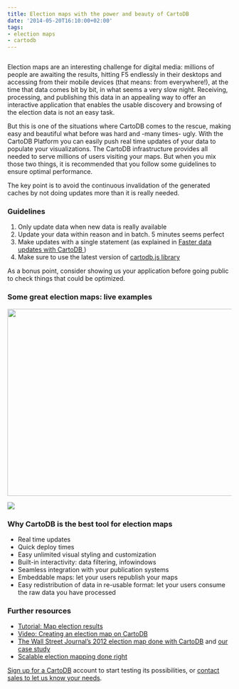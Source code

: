 ```yaml
---
title: Election maps with the power and beauty of CartoDB
date: '2014-05-20T16:10:00+02:00'
tags:
- election maps
- cartodb
---
```


<img src="http://i.imgur.com/FTvfdEq.png" alt=""/>

Election maps are an interesting challenge for digital media: millions of people are awaiting the results, hitting F5 endlessly in their desktops and accessing from their mobile devices (that means: from everywhere!), at the time that data comes bit by bit, in what seems a very slow night. Receiving, processing, and publishing this data in an appealing way to offer an interactive application that enables the usable discovery and browsing of the election data is not an easy task.

But this is one of the situations where CartoDB comes to the rescue, making easy and beautiful what before was hard and -many times- ugly. With the CartoDB Platform you can easily push real time updates of your data to populate your visualizations. The CartoDB infrastructure provides all needed to serve millions of users visiting your maps. But when you mix those two things, it is recommended that you follow some guidelines to ensure optimal performance.

The key point is to avoid the continuous invalidation of the generated caches by not doing updates more than it is really needed.

### Guidelines

1. Only update data when new data is really available
2. Update your data within reason and in batch. 5 minutes seems perfect
3. Make updates with a single statement (as explained in <a href="http://blog.cartodb.com/post/53301057653/faster-data-updates-with-cartodb"> 
Faster data updates with CartoDB
</a>)
4. Make sure to use the latest version of <a href="http://developers.cartodb.com/documentation/cartodb-js.html">cartodb.js library</a>

As a bonus point, consider showing us your application before going public to check things that could be optimized.

### Some great election maps: live examples

<a href="http://gfx.sueddeutsche.de/politik/2013-09-22_Bundestagswahl_Karte/"><img src="http://i.imgur.com/7HKFjXn.gif" width="637" height="420"/></a>

<a href="http://cartodb.com/case-studies/spanish-elections/"><img src="http://i.imgur.com/8Vu7VO6.png"/></a>

### Why CartoDB is the best tool for election maps

- Real time updates
- Quick deploy times
- Easy unlimited visual styling and customization
- Built-in interactivity: data filtering, infowindows
- Seamless integration with your publication systems
- Embeddable maps: let your users republish your maps
- Easy redistribution of data in re-usable format: let your users consume the raw data you have processed

### Further resources

- <a href="http://developers.cartodb.com/tutorials/electoral_map.html">Tutorial: Map election results</a>
- <a href="https://vimeo.com/49046261">Video: Creating an election map on CartoDB</a>
- <a href="http://blog.cartodb.com/post/26837195815/the-wall-street-journals-2012-election-map-done-with">The Wall Street Journal’s 2012 election map done with CartoDB</a> and <a href="http://cartodb.com/case-studies/wsj-presidential-elections-2012/">our case study</a>
- <a href="http://blog.cartodb.com/post/62169554598/scalable-election-mapping-done-right">Scalable election mapping done right</a>

<a href="http://www.cartodb.com/signup">Sign up for a CartoDB</a> account to start testing its possibilities, or <a href="mailto:sales@cartodb.com">contact sales to let us know your needs</a>.
